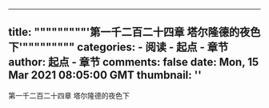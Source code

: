 
---
title: """""""""'第一千二百二十四章 塔尔隆德的夜色下'"""""""""
categories: 
    - 阅读
    - 起点 - 章节
author: 起点 - 章节
comments: false
date: Mon, 15 Mar 2021 08:05:00 GMT
thumbnail: ''
---

<div>   
第一千二百二十四章 塔尔隆德的夜色下  
</div>
            